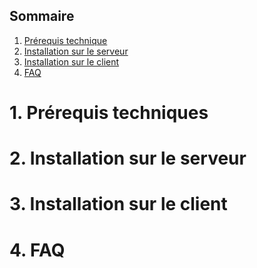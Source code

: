 ## Sommaire

1. [Prérequis technique](#prerequis-technique)
2. [Installation sur le serveur](#installation-sur-le-serveur)
3. [Installation sur le client](#installation-sur-le-client)
4. [FAQ](#faq)

# 1. Prérequis techniques
<span id="prerequis-techniques"></span>

# 2. Installation sur le serveur
<span id="installation-sur-le-serveur"></span>

# 3. Installation sur le client
<span id="installation-sur-le-client"></span>

# 4. FAQ
<span id="faq"></span>